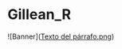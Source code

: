 # Gillean_R
![Banner]([Texto del párrafo.png](https://github.com/gilleanr/image-storage/blob/main/Texto%20del%20pa%CC%81rrafo.png))
